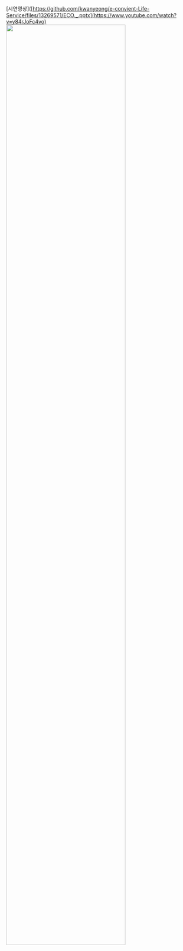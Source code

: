 [시연영상]([https://github.com/kwanyeong/e-convient-Life-Service/files/13269571/ECO._.pptx](https://www.youtube.com/watch?v=y84rJoFc4vo)
<img width="80%" src="[https://github.com/kwanyeong/e-convient-Life-Service/files/13269571/ECO._.pptx](https://github.com/kwanyeong/e-convient-Life-Service/assets/124857002/0d388dbf-17a3-4bb6-8cb9-3b150f2d94df)"/>
